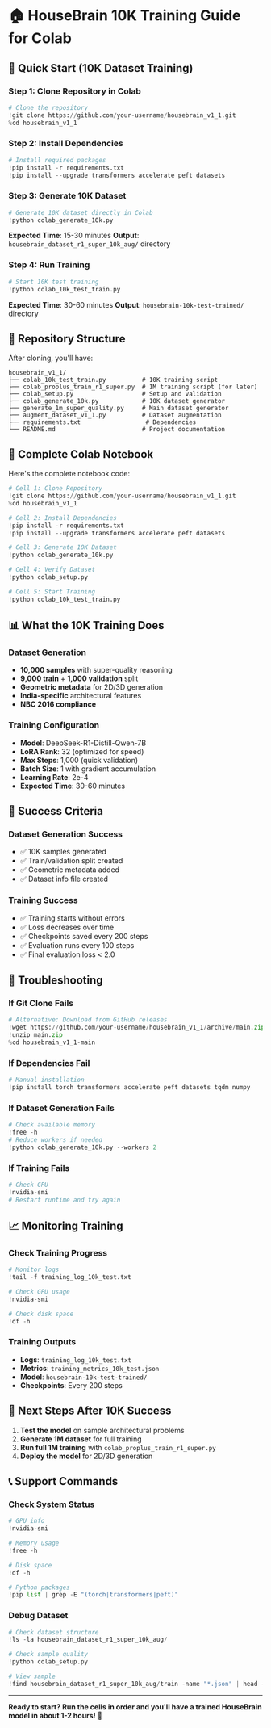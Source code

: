 # 🏠 HouseBrain 10K Training Guide for Colab

## 🚀 Quick Start (10K Dataset Training)

### Step 1: Clone Repository in Colab
```python
# Clone the repository
!git clone https://github.com/your-username/housebrain_v1_1.git
%cd housebrain_v1_1
```

### Step 2: Install Dependencies
```python
# Install required packages
!pip install -r requirements.txt
!pip install --upgrade transformers accelerate peft datasets
```

### Step 3: Generate 10K Dataset
```python
# Generate 10K dataset directly in Colab
!python colab_generate_10k.py
```

**Expected Time**: 15-30 minutes
**Output**: `housebrain_dataset_r1_super_10k_aug/` directory

### Step 4: Run Training
```python
# Start 10K test training
!python colab_10k_test_train.py
```

**Expected Time**: 30-60 minutes
**Output**: `housebrain-10k-test-trained/` directory

## 📁 Repository Structure

After cloning, you'll have:
```
housebrain_v1_1/
├── colab_10k_test_train.py          # 10K training script
├── colab_proplus_train_r1_super.py  # 1M training script (for later)
├── colab_setup.py                   # Setup and validation
├── colab_generate_10k.py            # 10K dataset generator
├── generate_1m_super_quality.py     # Main dataset generator
├── augment_dataset_v1_1.py          # Dataset augmentation
├── requirements.txt                  # Dependencies
└── README.md                        # Project documentation
```

## 🔧 Complete Colab Notebook

Here's the complete notebook code:

```python
# Cell 1: Clone Repository
!git clone https://github.com/your-username/housebrain_v1_1.git
%cd housebrain_v1_1

# Cell 2: Install Dependencies
!pip install -r requirements.txt
!pip install --upgrade transformers accelerate peft datasets

# Cell 3: Generate 10K Dataset
!python colab_generate_10k.py

# Cell 4: Verify Dataset
!python colab_setup.py

# Cell 5: Start Training
!python colab_10k_test_train.py
```

## 📊 What the 10K Training Does

### Dataset Generation
- **10,000 samples** with super-quality reasoning
- **9,000 train** + **1,000 validation** split
- **Geometric metadata** for 2D/3D generation
- **India-specific** architectural features
- **NBC 2016 compliance**

### Training Configuration
- **Model**: DeepSeek-R1-Distill-Qwen-7B
- **LoRA Rank**: 32 (optimized for speed)
- **Max Steps**: 1,000 (quick validation)
- **Batch Size**: 1 with gradient accumulation
- **Learning Rate**: 2e-4
- **Expected Time**: 30-60 minutes

## 🎯 Success Criteria

### Dataset Generation Success
- ✅ 10K samples generated
- ✅ Train/validation split created
- ✅ Geometric metadata added
- ✅ Dataset info file created

### Training Success
- ✅ Training starts without errors
- ✅ Loss decreases over time
- ✅ Checkpoints saved every 200 steps
- ✅ Evaluation runs every 100 steps
- ✅ Final evaluation loss < 2.0

## 🚨 Troubleshooting

### If Git Clone Fails
```python
# Alternative: Download from GitHub releases
!wget https://github.com/your-username/housebrain_v1_1/archive/main.zip
!unzip main.zip
%cd housebrain_v1_1-main
```

### If Dependencies Fail
```python
# Manual installation
!pip install torch transformers accelerate peft datasets tqdm numpy
```

### If Dataset Generation Fails
```python
# Check available memory
!free -h
# Reduce workers if needed
!python colab_generate_10k.py --workers 2
```

### If Training Fails
```python
# Check GPU
!nvidia-smi
# Restart runtime and try again
```

## 📈 Monitoring Training

### Check Training Progress
```python
# Monitor logs
!tail -f training_log_10k_test.txt

# Check GPU usage
!nvidia-smi

# Check disk space
!df -h
```

### Training Outputs
- **Logs**: `training_log_10k_test.txt`
- **Metrics**: `training_metrics_10k_test.json`
- **Model**: `housebrain-10k-test-trained/`
- **Checkpoints**: Every 200 steps

## 🔄 Next Steps After 10K Success

1. **Test the model** on sample architectural problems
2. **Generate 1M dataset** for full training
3. **Run full 1M training** with `colab_proplus_train_r1_super.py`
4. **Deploy the model** for 2D/3D generation

## 📞 Support Commands

### Check System Status
```python
# GPU info
!nvidia-smi

# Memory usage
!free -h

# Disk space
!df -h

# Python packages
!pip list | grep -E "(torch|transformers|peft)"
```

### Debug Dataset
```python
# Check dataset structure
!ls -la housebrain_dataset_r1_super_10k_aug/

# Check sample quality
!python colab_setup.py

# View sample
!find housebrain_dataset_r1_super_10k_aug/train -name "*.json" | head -1 | xargs cat | jq '.output' | head -10
```

---

**Ready to start? Run the cells in order and you'll have a trained HouseBrain model in about 1-2 hours!** 🚀
